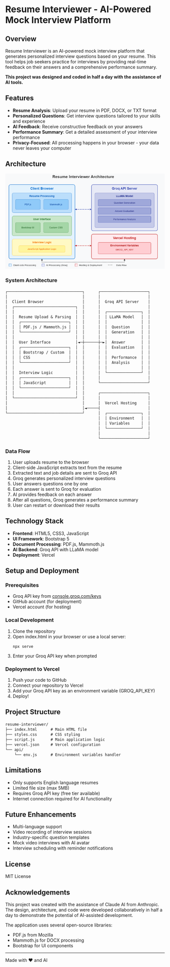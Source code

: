 # Resume Interviewer - AI-Powered Mock Interview Platform

## Overview

Resume Interviewer is an AI-powered mock interview platform that generates personalized interview questions based on your resume. This tool helps job seekers practice for interviews by providing real-time feedback on their answers and a comprehensive performance summary.

**This project was designed and coded in half a day with the assistance of AI tools.**

## Features

- **Resume Analysis**: Upload your resume in PDF, DOCX, or TXT format
- **Personalized Questions**: Get interview questions tailored to your skills and experience
- **AI Feedback**: Receive constructive feedback on your answers
- **Performance Summary**: Get a detailed assessment of your interview performance
- **Privacy-Focused**: All processing happens in your browser - your data never leaves your computer

## Architecture

![img_1.png](img_1.png)

### System Architecture

```
┌─────────────────────────────────┐      ┌─────────────────────┐
│                                 │      │                     │
│  Client Browser                 │      │  Groq API Server    │
│  ┌───────────────────────────┐  │      │                     │
│  │                           │  │      │  ┌───────────────┐  │
│  │  Resume Upload & Parsing  │  │      │  │ LLaMA Model   │  │
│  │  ┌─────────────────────┐  │  │      │  │               │  │
│  │  │ PDF.js / Mammoth.js │  │  │      │  │  Question     │  │
│  │  └─────────────────────┘  │  │      │  │  Generation   │  │
│  │                           │  │      │  │               │  │
│  │  User Interface           │◄─┼──────┼─►│  Answer       │  │
│  │  ┌─────────────────────┐  │  │      │  │  Evaluation   │  │
│  │  │ Bootstrap / Custom  │  │  │      │  │               │  │
│  │  │ CSS                 │  │  │      │  │  Performance  │  │
│  │  └─────────────────────┘  │  │      │  │  Analysis     │  │
│  │                           │  │      │  │               │  │
│  │  Interview Logic          │  │      │  └───────────────┘  │
│  │  ┌─────────────────────┐  │  │      │                     │
│  │  │ JavaScript          │  │  │      └─────────────────────┘
│  │  └─────────────────────┘  │  │
│  │                           │  │      ┌─────────────────────┐
│  └───────────────────────────┘  │      │                     │
│                                 │      │  Vercel Hosting     │
│                                 │◄─────┤                     │
└─────────────────────────────────┘      │  ┌───────────────┐  │
                                         │  │ Environment   │  │
                                         │  │ Variables     │  │
                                         │  └───────────────┘  │
                                         │                     │
                                         └─────────────────────┘
```

### Data Flow

1. User uploads resume to the browser
2. Client-side JavaScript extracts text from the resume
3. Extracted text and job details are sent to Groq API
4. Groq generates personalized interview questions
5. User answers questions one by one
6. Each answer is sent to Groq for evaluation
7. AI provides feedback on each answer
8. After all questions, Groq generates a performance summary
9. User can restart or download their results

## Technology Stack

- **Frontend**: HTML5, CSS3, JavaScript
- **UI Framework**: Bootstrap 5
- **Document Processing**: PDF.js, Mammoth.js
- **AI Backend**: Groq API with LLaMA model
- **Deployment**: Vercel

## Setup and Deployment

### Prerequisites

- Groq API key from [console.groq.com/keys](https://console.groq.com/keys)
- GitHub account (for deployment)
- Vercel account (for hosting)

### Local Development

1. Clone the repository
2. Open index.html in your browser or use a local server:
   ```
   npx serve
   ```
3. Enter your Groq API key when prompted

### Deployment to Vercel

1. Push your code to GitHub
2. Connect your repository to Vercel
3. Add your Groq API key as an environment variable (GROQ_API_KEY)
4. Deploy!

## Project Structure

```
resume-interviewer/
├── index.html      # Main HTML file
├── styles.css      # CSS styling
├── script.js       # Main application logic
├── vercel.json     # Vercel configuration
└── api/
    └── env.js      # Environment variables handler
```

## Limitations

- Only supports English language resumes
- Limited file size (max 5MB)
- Requires Groq API key (free tier available)
- Internet connection required for AI functionality

## Future Enhancements

- Multi-language support
- Video recording of interview sessions
- Industry-specific question templates
- Mock video interviews with AI avatar
- Interview scheduling with reminder notifications

## License

MIT License

## Acknowledgements

This project was created with the assistance of Claude AI from Anthropic. The design, architecture, and code were developed collaboratively in half a day to demonstrate the potential of AI-assisted development.

The application uses several open-source libraries:
- PDF.js from Mozilla
- Mammoth.js for DOCX processing
- Bootstrap for UI components

---

Made with ❤️ and AI